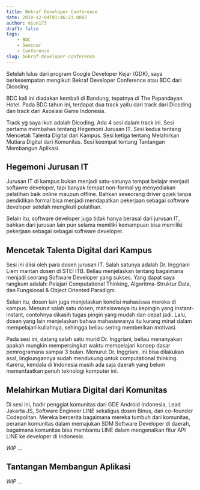 ```yaml
---
title: Bekraf Developer Conference
date: 2018-12-04T01:46:23.000Z
author: miun173
draft: false
tags:
    - BDC
    - Seminar
    - Conference
slug: bekraf-developer-conference
---
```


<!-- 
Setelah membaca artikel berikut, kamu akan mendapatkan:
- resume acara BDC track dicoding
- apa yg penulis dapatkan
- apa yg bisa kamu improve
 -->

Setelah lulus dari program Google Developer Kejar (GDK), saya berkesempatan mengikuti Bekraf Developer Conference atau BDC dari Dicoding.

BDC kali ini diadakan kembali di Bandung, tepatnya di The Papandayan Hotel. Pada BDC tahun ini, terdapat dua track yaitu dari track dari Dicoding dan track dari Asosiasi Game Indonesia. 

Track yg saya ikuti adalah Dicoding. Ada 4 sesi dalam track ini. Sesi pertama membahas tentang Hegemoni Jurusan IT. Sesi kedua tentang Mencetak Talenta Digital dari Kampus. Sesi ketiga tentang Melahirkan Mutiara Digital dari Komunitas. Sesi keempat tentang Tantangan Membangun Aplikasi. 

## Hegemoni Jurusan IT
Jurusan IT di kampus bukan menjadi satu-satunya tempat belajar menjadi softawre developer, tapi banyak tempat non-formal yg menyediakan pelatihan baik online maupun offline. Bahkan seseorang driver gojek tanpa pendidikan formal bisa menjadi mendapatkan pekerjaan sebagai software developer setelah mengikuti pelatihan. 

Selain itu, software developer juga tidak hanya berasal dari jurusan IT, bahkan dari jurusan lain pun selama memiliki kemampuan bisa memiliki pekerjaan sebagai sebagai software developer. 

## Mencetak Talenta Digital dari Kampus
Sesi ini diisi oleh para dosen jurusan IT. Salah satunya adalah Dr. Inggriani Liem mantan dosen di STEI ITB. Beliau menjelaskan tentang bagaimana menjadi seorang Software Developer yang sukses. Yang dapat saya rangkum adalah: Pelajari Computational Thinking, Algoritma-Struktur Data, dan Fungsional & Object Oriented Paradigm. 

Selain itu, dosen lain juga menjelaskan kondisi mahasiswa mereka di kampus. Menurut salah satu dosen, mahsiswanya itu kepingin yang instant-instant, contohnya dikasih tugas pingin yang mudah dan cepat jadi. Lalu, dosen yang lain menjelaskan bahwa mahasiswanya itu kurang minat dalam mempelajari kuliahnya, sehingga beliau sering memberikan motivasi. 

Pada sesi ini, datang salah satu murid Dr. Inggriani, beliau menanyakan apakah mungkin mempersingkat waktu mempelajari konsep dasar pemrogramana sampai 3 bulan. Menurut Dr. Inggriani, ini bisa dilakukan asal, lingkungannya sudah mendukung untuk computational thinking. Karena, kendala di Indonesia masih ada saja daerah yang belum memanfaatkan penuh teknologi komputer ini. 

## Melahirkan Mutiara Digital dari Komunitas
Di sesi ini, hadir penggiat komunitas dari GDE Android Indonesia, Lead Jakarta JS, Software Engineer LINE sekaligus dosen Binus, dan co-founder Codepolitan. Mereka bercerita bagaimana mereka tumbuh dari komunitas, peranan komunitas dalam memajukan SDM Software Developer di daerah, bagaimana komunitas bisa membantu LINE dalam mengenalkan fitur API LINE ke developer di Indonesia.

_WIP ..._

## Tantangan Membangun Aplikasi
_WIP ..._
